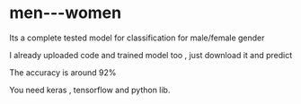 # men---women
Its a complete tested model for classification for male/female gender


I already uploaded code and trained model too , just download it and predict


The accuracy is around 92%


You need keras , tensorflow and python lib.
